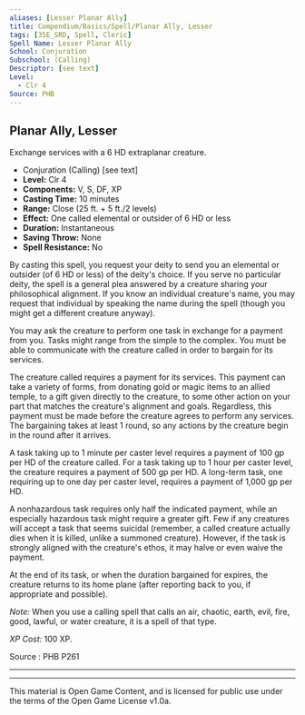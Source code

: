 ```yaml
---
aliases: [Lesser Planar Ally]
title: Compendium/Basics/Spell/Planar Ally, Lesser
tags: [35E_SRD, Spell, Cleric]
Spell Name: Lesser Planar Ally
School: Conjuration
Subschool: (Calling)
Descriptor: [see text]
Level:
  - Clr 4
Source: PHB
---
```



## Planar Ally, Lesser

Exchange services with a 6 HD extraplanar creature.

*   Conjuration (Calling) [see text]
*   **Level:** Clr 4
*   **Components:** V, S, DF, XP
*   **Casting Time:** 10 minutes
*   **Range:** Close (25 ft. + 5 ft./2 levels)
*   **Effect:** One called elemental or outsider of 6 HD or less
*   **Duration:** Instantaneous
*   **Saving Throw:** None
*   **Spell Resistance:** No

<p>By casting this spell, you request your deity to send you an elemental or outsider (of 6 HD or less) of the deity's choice. If you serve no particular deity, the spell is a general plea answered by a creature sharing your philosophical alignment. If you know an individual creature's name, you may request that individual by speaking the name during the spell (though you might get a different creature anyway).</p><p>You may ask the creature to perform one task in exchange for a payment from you. Tasks might range from the simple to the complex. You must be able to communicate with the creature called in order to bargain for its services.</p><p>The creature called requires a payment for its services. This payment can take a variety of forms, from donating gold or magic items to an allied temple, to a gift given directly to the creature, to some other action on your part that matches the creature's alignment and goals. Regardless, this payment must be made before the creature agrees to perform any services. The bargaining takes at least 1 round, so any actions by the creature begin in the round after it arrives.</p><p>A task taking up to 1 minute per caster level requires a payment of 100 gp per HD of the creature called. For a task taking up to 1 hour per caster level, the creature requires a payment of 500 gp per HD. A long-term task, one requiring up to one day per caster level, requires a payment of 1,000 gp per HD.</p><p>A nonhazardous task requires only half the indicated payment, while an especially hazardous task might require a greater gift. Few if any creatures will accept a task that seems suicidal (remember, a called creature actually dies when it is killed, unlike a summoned creature). However, if the task is strongly aligned with the creature's ethos, it may halve or even waive the payment.</p><p>At the end of its task, or when the duration bargained for expires, the creature returns to its home plane (after reporting back to you, if appropriate and possible).</p><p><i>Note:</i> When you use a calling spell that calls an air, chaotic, earth, evil, fire, good, lawful, or water creature, it is a spell of that type.</p><p><i>XP Cost:</i> 100 XP.</p>

Source : PHB P261

---

---

This material is Open Game Content, and is licensed for public use under
the terms of the Open Game License v1.0a.
